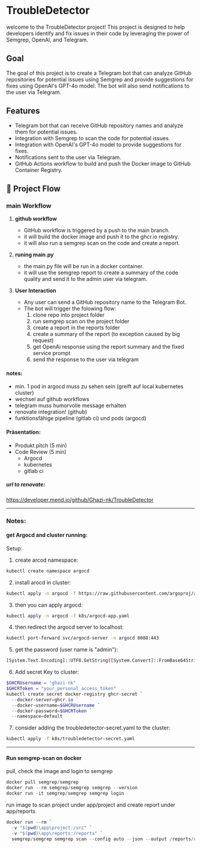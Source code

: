 # TroubleDetector
welcome to the TroubleDetector project! This project is designed to help developers identify and fix issues in their code by leveraging the power of Semgrep, OpenAI, and Telegram.
## Goal
The goal of this project is to create a Telegram bot that can analyze GitHub repositories for potential issues using Semgrep and provide suggestions for fixes using OpenAI's GPT-4o model. The bot will also send notifications to the user via Telegram.

## Features
- Telegram bot that can receive GitHub repository names and analyze them for potential issues.
- Integration with Semgrep to scan the code for potential issues.
- Integration with OpenAI's GPT-4o model to provide suggestions for fixes.
- Notifications sent to the user via Telegram.
- GitHub Actions workflow to build and push the Docker image to GitHub Container Registry.

## 🚀 Project Flow
### main Workflow


1. **github workflow**
    - GitHub workflow is triggered by a push to the main branch.
    - it will build the docker image and push it to the ghcr.io registry.
    - it will also run a semgrep scan on the code and create a report.
2. **runing main.py**
    - the main.py file will be run in a docker container.
    - it will use the semgrep report to create a summary of the code quality and send it to the admin user via telegram.
   
3. **User Interaction**
   - Any user can send a GitHub repository name to the Telegram Bot.
   - The bot will trigger the folowing flow:
     1. clone repo into project folder
     2. run semgrep scan on the project folder
     3. create a report in the reports folder
     4. create a summary of the report (to exception caused by big request)
     5. get OpenAi response using the report summary and the fixed service prompt
     6. send the response to the user via telegram

#### notes:
- min. 1 pod in argocd muss zu sehen sein (greift auf local kubernetes cluster)
- wechsel auf github workflows
- telegram muss humorvolle message erhalten
- renovate integration! (github) 
- funktionsfähige pipeline (gitlab ci) und pods (argocd)

#### Präsentation:
- Produkt pitch (5 min)
- Code Review (5 min)
  - Argocd
  - kubernetes
  - gitlab ci
##### url to renovate:
https://developer.mend.io/github/Ghazi-nk/TroubleDetector 

---
### Notes:
#### get Argocd and cluster running:
Setup:
1. create arcod namespace:
```bash
kubectl create namespace argocd
```
2. install arocd in cluster:
```bash
kubectl apply -n argocd -f https://raw.githubusercontent.com/argoproj/argo-cd/stable/manifests/install.yaml
```
3. then you can apply argocd:
```bash
kubectl apply -n argocd -f k8s/argocd-app.yaml
```
4. then redirect the argocd server to localhost:
```bash
kubectl port-forward svc/argocd-server -n argocd 8088:443
```
5. get the password (user name is "admin"):
```bash
[System.Text.Encoding]::UTF8.GetString([System.Convert]::FromBase64String((kubectl get secret argocd-initial-admin-secret -n argocd -o jsonpath="{.data.password}")))
```
6. Add secret Key to cluster:
```powershell
$GHCRUsername = "ghazi-nk"
$GHCRToken = "your_personal_access_token" 
kubectl create secret docker-registry ghcr-secret `
  --docker-server=ghcr.io `
  --docker-username=$GHCRUsername `
  --docker-password=$GHCRToken `
  --namespace=default
```
7. consider adding the troubledetector-secret.yaml to the cluster:
```bash
kubectl apply -f k8s/troubledetector-secret.yaml
```
---
#### Run semgrep-scan on docker
pull, check the image and login to semgrep
```powershell
docker pull semgrep/semgrep
docker run --rm semgrep/semgrep semgrep --version
docker run -it semgrep/semgrep semgrep login
```
run image to scan project under app/project and create report under app/reports
```powershell
docker run --rm `
  -v "$(pwd)\app\project:/src" `
  -v "$(pwd)\app\reports:/reports" `
  semgrep/semgrep semgrep scan --config auto --json --output /reports/report.json
